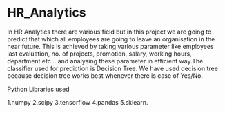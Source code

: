 # HR_Analytics

In HR Analytics there are various field but in this project we
are going to predict that which all employees are going to leave an
organisation in the near future. This is achieved by taking various
parameter like employees last evaluation, no. of projects, promotion, salary,
working hours, department etc... and analysing these parameter in efficient
way.The classifier used for prediction is Decision Tree. We have used decision tree because
decision tree works best whenever there is case of Yes/No. 

Python Libraries used

1.numpy
2.scipy
3.tensorflow
4.pandas
5.sklearn.
